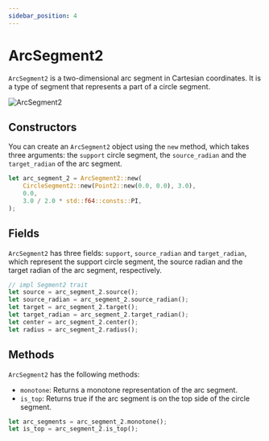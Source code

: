 ```yaml
---
sidebar_position: 4
---
```


# ArcSegment2

`ArcSegment2` is a two-dimensional arc segment in Cartesian coordinates. It is a type of segment that represents a part of a circle segment.

![ArcSegment2](/assets/img/arc-segment-2.png)

## Constructors

You can create an `ArcSegment2` object using the `new` method, which takes three arguments: the `support` circle segment, the `source_radian` and the `target_radian` of the arc segment.

```rust
let arc_segment_2 = ArcSegment2::new(
    CircleSegment2::new(Point2::new(0.0, 0.0), 3.0),
    0.0,
    3.0 / 2.0 * std::f64::consts::PI,
);
```

## Fields

`ArcSegment2` has three fields: `support`, `source_radian` and `target_radian`, which represent the support circle segment, the source radian and the target radian of the arc segment, respectively.

```rust
// impl Segment2 trait
let source = arc_segment_2.source();
let source_radian = arc_segment_2.source_radian();
let target = arc_segment_2.target();
let target_radian = arc_segment_2.target_radian();
let center = arc_segment_2.center();
let radius = arc_segment_2.radius();
```

## Methods

`ArcSegment2` has the following methods:

-   `monotone`: Returns a monotone representation of the arc segment.
-   `is_top`: Returns true if the arc segment is on the top side of the circle segment.

```rust
let arc_segments = arc_segment_2.monotone();
let is_top = arc_segment_2.is_top();
```
